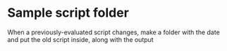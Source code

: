 # Sample script folder

When a previously-evaluated script changes, make a folder with the date and put the old script inside, along with the output
